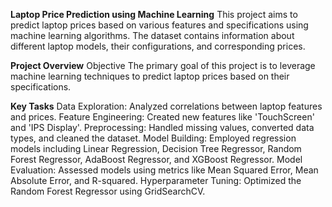 **Laptop Price Prediction using Machine Learning**
This project aims to predict laptop prices based on various features and specifications using machine learning algorithms. The dataset contains information about different laptop models, their configurations, and corresponding prices.

**Project Overview**
Objective
The primary goal of this project is to leverage machine learning techniques to predict laptop prices based on their specifications.

**Key Tasks**
Data Exploration: Analyzed correlations between laptop features and prices.
Feature Engineering: Created new features like 'TouchScreen' and 'IPS Display'.
Preprocessing: Handled missing values, converted data types, and cleaned the dataset.
Model Building: Employed regression models including Linear Regression, Decision Tree Regressor, Random Forest Regressor, AdaBoost Regressor, and XGBoost Regressor.
Model Evaluation: Assessed models using metrics like Mean Squared Error, Mean Absolute Error, and R-squared.
Hyperparameter Tuning: Optimized the Random Forest Regressor using GridSearchCV.
